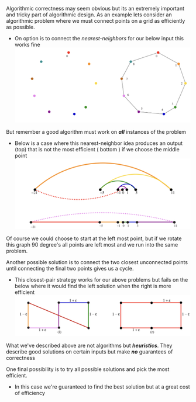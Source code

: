 Algorithmic correctness may seem obvious but its an extremely important and tricky part of algorithmic design.
As an example lets consider an algorithmic problem where we must connect points on a grid as efficiently as possible.
- On option is to connect the *nearest-neighbors* for our below input this works fine
![](Pasted%20image%2020250409221309.png)

But remember a good algorithm must work on ***all*** instances of the problem
* Below is a case where this nearest-neighbor idea produces an output (top) that is not the most efficient ( bottom ) if we choose the middle point
![](Pasted%20image%2020250409221522.png)

Of course we could choose to start at the left most point, but if we rotate this graph 90 degree's all points are left most and we run into the same problem.

Another possible solution is to connect the two closest unconnected points until connecting the final two points gives us a cycle.
* This closest-pair strategy works for our above problems but fails on the below where it would find the left solution when the right is more efficient
  ![](Pasted%20image%2020250409221912.png)

What we've described above are not algorithms but ***heuristics***. They describe good solutions on certain inputs but make ***no*** guarantees of correctness

One final possibility is to try all possible solutions and pick the most efficient.
* In this case we're guaranteed to find the best solution but at a great cost of efficiency